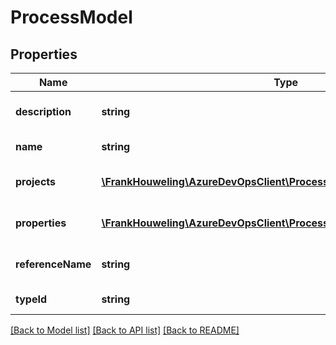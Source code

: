 # ProcessModel

## Properties
Name | Type | Description | Notes
------------ | ------------- | ------------- | -------------
**description** | **string** | Description of the process | [optional] 
**name** | **string** | Name of the process | [optional] 
**projects** | [**\FrankHouweling\AzureDevOpsClient\Processes\Model\ProjectReference[]**](ProjectReference.md) | Projects in this process | [optional] 
**properties** | [**\FrankHouweling\AzureDevOpsClient\Processes\Model\ProcessProperties**](ProcessProperties.md) | Properties of the process | [optional] 
**referenceName** | **string** | Reference name of the process | [optional] 
**typeId** | **string** | The ID of the process | [optional] 

[[Back to Model list]](../README.md#documentation-for-models) [[Back to API list]](../README.md#documentation-for-api-endpoints) [[Back to README]](../README.md)


